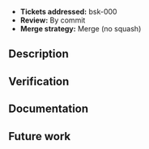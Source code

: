 * **Tickets addressed:** bsk-000
* **Review:** By commit  <!-- Choose from: "by commit", "by file" -->
* **Merge strategy:** Merge (no squash)  <!-- Choose from: "merge (no squash)", "squash and merge" -->

## Description
<!-- What approach was taken to satisfy the ticket being addressed? What should reviewers be aware of? How are your
commits organized? -->

## Verification
<!-- How were the changes validated? Were any automated tests added, updated, removed, or re-baselined? If you didn't 
add or update any tests justify this choice. -->

## Documentation
<!-- What documentation was invalidated by these changes? Which artifacts should reviewers check for accuracy and 
completeness? -->

## Future work
<!-- What next steps can we anticipate from here, if any? -->
